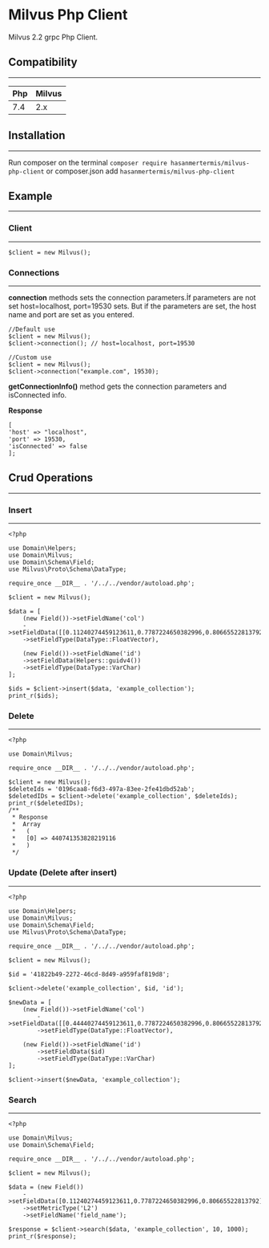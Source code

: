 # Milvus Php Client

Milvus 2.2 grpc Php Client.

## Compatibility

-------------------


| Php | Milvus | 
| --- | ------- | 
| 7.4 | 2.x |


## Installation

------------
Run composer on the terminal `composer require hasanmertermis/milvus-php-client` or composer.json add `hasanmertermis/milvus-php-client`


## Example 

----------------------

### Client

-----------------------
```
$client = new Milvus();
```



### Connections

------------------

**connection** methods sets the connection parameters.İf parameters are not set host=localhost, port=19530 sets.
But if the parameters are set, the host name and port are set as you entered.

```
//Default use
$client = new Milvus();
$client->connection(); // host=localhost, port=19530

//Custom use
$client = new Milvus();
$client->connection("example.com", 19530);
```

**getConnectionInfo()** method gets the connection parameters and isConnected info.

**Response**

```
[
'host' => "localhost",
'port' => 19530,
'isConnected' => false
];
```

## Crud Operations

--------------------------



### Insert 

-------------

```
<?php

use Domain\Helpers;
use Domain\Milvus;
use Domain\Schema\Field;
use Milvus\Proto\Schema\DataType;

require_once __DIR__ . '/../../vendor/autoload.php';

$client = new Milvus();

$data = [
    (new Field())->setFieldName('col')
    ->setFieldData([[0.11240274459123611,0.7787224650382996,0.80665522813792]])
    ->setFieldType(DataType::FloatVector),

    (new Field())->setFieldName('id')
    ->setFieldData(Helpers::guidv4())
    ->setFieldType(DataType::VarChar)
];

$ids = $client->insert($data, 'example_collection');
print_r($ids);
```

### Delete

----------------

```
<?php

use Domain\Milvus;

require_once __DIR__ . '/../../vendor/autoload.php';

$client = new Milvus();
$deleteIds = '0196caa8-f6d3-497a-83ee-2fe41dbd52ab';
$deletedIDs = $client->delete('example_collection', $deleteIds);
print_r($deletedIDs);
/**
 * Response
 *  Array
 *   (
 *   [0] => 440741353828219116
 *   )
 */
```

### Update (Delete after insert)

-------------------------------------

```
<?php

use Domain\Helpers;
use Domain\Milvus;
use Domain\Schema\Field;
use Milvus\Proto\Schema\DataType;

require_once __DIR__ . '/../../vendor/autoload.php';

$client = new Milvus();

$id = '41822b49-2272-46cd-8d49-a959faf819d8';

$client->delete('example_collection', $id, 'id');

$newData = [
    (new Field())->setFieldName('col')
        ->setFieldData([[0.44440274459123611,0.7787224650382996,0.80665522813792]])
        ->setFieldType(DataType::FloatVector),

    (new Field())->setFieldName('id')
        ->setFieldData($id)
        ->setFieldType(DataType::VarChar)
];

$client->insert($newData, 'example_collection');

```

### Search

----------------------

```
<?php

use Domain\Milvus;
use Domain\Schema\Field;

require_once __DIR__ . '/../../vendor/autoload.php';

$client = new Milvus();

$data = (new Field())
    ->setFieldData([0.11240274459123611,0.7787224650382996,0.80665522813792])
    ->setMetricType('L2')
    ->setFieldName('field_name');

$response = $client->search($data, 'example_collection', 10, 1000);
print_r($response);
```
